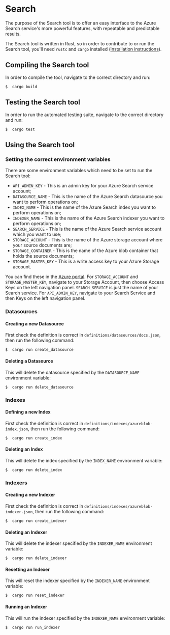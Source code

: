 # Search

The purpose of the Search tool is to offer an easy interface to the Azure Search service's more powerful features, with repeatable and predictable results.

The Search tool is written in Rust, so in order to contribute to or run the Search tool, you'll need `rustc` and `cargo` installed ([installation instructions](https://doc.rust-lang.org/cargo/getting-started/installation.html)).

## Compiling the Search tool

In order to compile the tool, navigate to the correct directory and run:

```
$  cargo build
```

## Testing the Search tool

In order to run the automated testing suite, navigate to the correct directory and run:

```
$  cargo test
```

## Using the Search tool

### Setting the correct environment variables

There are some environment variables which need to be set to run the Search tool:

- `API_ADMIN_KEY` - This is an admin key for your Azure Search service account;
- `DATASOURCE_NAME` - This is the name of the Azure Search datasource you want to perform operations on;
- `INDEX_NAME` - This is the name of the Azure Search index you want to perform operations on;
- `INDEXER_NAME` - This is the name of the Azure Search indexer you want to perform operations on;
- `SEARCH_SERVICE` - This is the name of the Azure Search service account which you want to use;
- `STORAGE_ACCOUNT` - This is the name of the Azure storage account where your source documents are;
- `STORAGE_CONTAINER` - This is the name of the Azure blob container that holds the source documents;
- `STORAGE_MASTER_KEY` - This is a write access key to your Azure Storage account.

You can find these in the [Azure portal](https://portal.azure.com). For `STORAGE_ACCOUNT` and `STORAGE_MASTER_KEY`, navigate to your Storage Account, then choose Access Keys on the left navigation panel. `SEARCH_SERVICE` is just the name of your Search service. For `API_ADMIN_KEY`, navigate to your Search Service and then Keys on the left navigation panel.

### Datasources

#### Creating a new Datasource

First check the definition is correct in `definitions/datasources/docs.json`, then run the following command:

```
$  cargo run create_datasource
```

#### Deleting a Datasource

This will delete the datasource specified by the `DATASOURCE_NAME` environment variable:

```
$  cargo run delete_datasource
```

### Indexes

#### Defining a new Index

First check the definition is correct in `definitions/indexes/azureblob-index.json`, then run the following command:

```
$  cargo run create_index
```

#### Deleting an Index

This will delete the index specified by the `INDEX_NAME` environment variable:

```
$  cargo run delete_index
```

### Indexers

#### Creating a new Indexer

First check the definition is correct in `definitions/indexes/azureblob-indexer.json`, then run the following command:

```
$  cargo run create_indexer
```

#### Deleting an Indexer

This will delete the indexer specified by the `INDEXER_NAME` environment variable:

```
$  cargo run delete_indexer
```

#### Resetting an Indexer

This will reset the indexer specified by the `INDEXER_NAME` environment variable:

```
$  cargo run reset_indexer
```

#### Running an Indexer

This will run the indexer specified by the `INDEXER_NAME` environment variable:

```
$  cargo run run_indexer
```